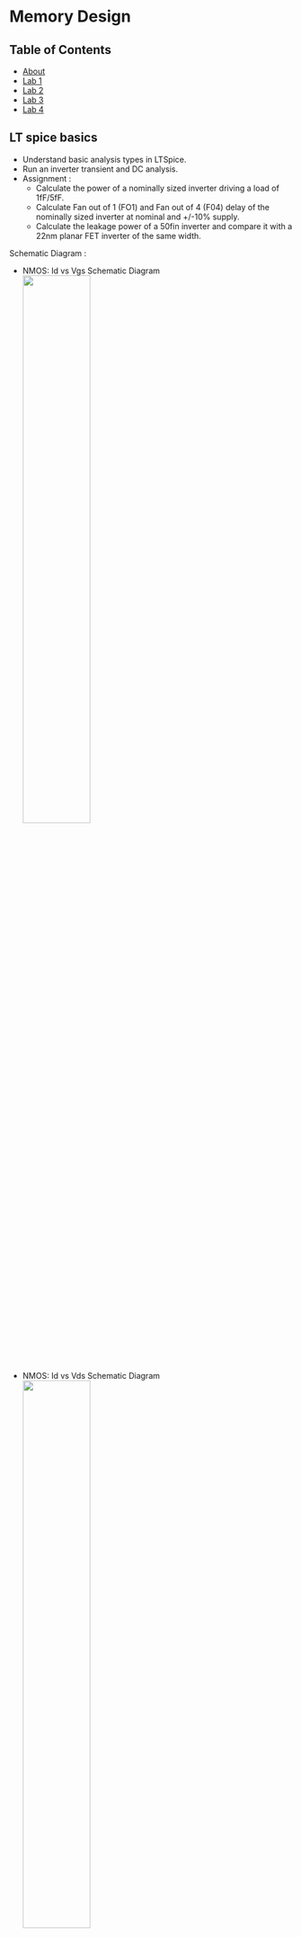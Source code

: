 # Memory Design

## Table of Contents

- [About](#about)
- [Lab 1](#LTbasics)
- [Lab 2](#Inverter)
- [Lab 3](#6T)
- [Lab 4](#8/10T)




## LT spice basics
- Understand basic analysis types in LTSpice.
- Run an inverter transient and DC analysis.
- Assignment :
	- Calculate the power of a nominally sized inverter driving a load of 1fF/5fF.
	- Calculate Fan out of 1 (FO1) and Fan out of 4 (F04) delay of the nominally sized inverter at nominal and +/-10% supply.
	- Calculate the leakage power of a 50fin inverter and compare it with a 22nm planar FET inverter of the same width.

Schematic Diagram :
- NMOS: Id vs Vgs Schematic Diagram </br>
  <img src = "lab1/nmos_id_vgs_l1.jpg" width="50%" height="50%"> </br>
- NMOS: Id vs Vds Schematic Diagram  </br> 
  <img src = "lab1/nmos_id_vds_l1.jpg" width="50%" height="50%"> </br>
- PMOS: Id vs Vgs Schematic Diagram  </br> 
  <img src = "lab1/pmos_id_vgs_l1.jpg" width="50%" height="50%"> </br>
- PMOS: Id vs Vds Schematic Diagram  </br> 
  <img src = "lab1/pmos_id_vds.jpg" width="50%" height="50%"> </br>

Resultant Waveform :
- NMOS: Id vs Vgs plots </br>
<img src = "lab1/op_nmos_id_vgs.jpg" width="70%" height="70%"> </br>
Different colors showing different values of Id when w = 320, 640, 960, 3200, 4200n </br>
- NMOS: Id vs Vds plots </br>
<img src = "lab1/op_nmos_id_vds.jpg" width="70%" height="70%"> </br>
Different colors showing different values of Id when Vgs = 0, 1, 2, 3, 4, 5 V </br>
- PMOS: Id vs Vgs plots </br>
<img src = "lab1/op_nmos_id_vgs.jpg" width="70%" height="70%"> </br>
Different colors showing different values of Id when w = 320, 640, 960, 3200, 4200n </br>
- PMOS: Id vs Vds plots </br>
<img src = "lab1/op_pmos_id_vds.jpg" width="70%" height="70%"> </br>
Different colors showing different values of Id when Vgs = 0, 1, 2, 3, 4, 5 V </br>


## Inverter
- Run an inverter transient and DC analysis.
- Assignment :
	- Calculate the power of a nominally sized inverter driving a load of 1fF/5fF.
	- Calculate Fan out of 1 (FO1) and Fan out of 4 (F04) delay of the nominally sized inverter at nominal and +/-10% supply.
	- Calculate the leakage power of a 50fin inverter and compare it with a 22nm planar FET inverter of the same width.

Schematic Diagram :
- CMOS Inverter Schematic Diagram </br>
DC Analysis </br>
<img src = "lab2/dc_cmos_inv.jpg" width="50%" height="50%"> </br>
AC Analysis </br>
<img src = "lab2/ac_cmos_inv.jpg" width="50%" height="50%"> </br>
Transient Analysis </br>
<img src = "lab2/cmos_inv.jpg" width="50%" height="50%"> </br>

Resultant Waveform :
- CMOS Inverter Waveform </br>
DC Analysis </br>
<img src = "lab2/op_dc_cmos_inv.jpg" width="70%" height="70%"> </br>
AC Analysis </br>
<img src = "lab2/op_ac_cmos_inv_corr.jpg" width="70%" height="70%"> </br>
Transient Analysis </br>
<img src = "lab2/op_cmos_inv.jpg" width="70%" height="70%"> </br>
- Power Analysis </br>
Load = 1fF </br>
<img src = "lab2/power_cmos_1f.jpg" width="70%" height="70%"> </br>
Total Power consumed by CMOS Inverter = 201.78 μW (PMOS) + 202.57 μW (NMOS) </br>
Load = 5fF </br>
<img src = "lab2/power_cmos_5f.jpg" width="70%" height="70%"> </br>
Total Power consumed by CMOS Inverter = 202.57 μW (PMOS) + 202.83 μW (NMOS) </br>


## 6T
- Desing and Analysis of 6T SRAM Cell.
- Perform Static-noise margin analysis of the same refer to this ["Static-noise margin analysis of MOS SRAM cells"](https://ieeexplore.ieee.org/document/1052809) and [Link](https://engineering.purdue.edu/~vlsi/ECE559_Fall09/HW/HW6_Solution.pdf)

Schematic Diagram :
- Transient Analysis of 6T SRAM Cell </br>
<img src = "lab3/sram_6t.jpg" width="50%" height="50%"> </br>
- Static-noise margin analysis of 6T SRAM Cell </br>
<img src = "lab3/sram_6t_snm.jpg" width="50%" height="50%"> </br>

Resultant Waveform :
- Transient Analysis of 6T SRAM Cell </br>
<img src = "lab3/op_Sram_6t.jpg" width="70%" height="70%"> </br>
- Static-noise margin analysis of 6T SRAM Cell </br>
<img src = "lab3/op_sram6t_snm_1.jpg" width="70%" height="70%"> </br>
<img src = "lab3/op_sram6t_snm_2.jpg" width="70%" height="70%"> </br>
<img src = "lab3/op_sram6t_snm_3.jpg" width="70%" height="70%"> </br>


## 8/10 T
- Desing and Analysis of 8T and 10T SRAM Cell.
- Perform Static-noise margin analysis of the same refer to this ["Static-noise margin analysis of MOS SRAM cells"](https://ieeexplore.ieee.org/document/1052809) and [Link](https://engineering.purdue.edu/~vlsi/ECE559_Fall09/HW/HW6_Solution.pdf)

Schematic Diagram :
- Transient Analysis of 8T SRAM Cell </br>
<img src = "lab4/sram_8t/sram_8t.jpg" width="50%" height="50%"> </br>
- Static-noise margin analysis of 6T SRAM Cell </br>
<img src = "lab4/sram_8t/sram8t_snm.jpg" width="50%" height="50%"> </br>

- Transient Analysis of 10T SRAM Cell </br>
<img src = "lab4/sram_10t/sram_10t.jpg" width="50%" height="50%"> </br>
- Static-noise margin analysis of 10T SRAM Cell </br>
<img src = "lab4/sram_10t/sram10t_snm.jpg" width="50%" height="50%"> </br>

Resultant Waveform :
- Transient Analysis of 8T SRAM Cell </br>
<img src = "lab4/sram_8t/op_sram8t.jpg" width="70%" height="70%"> </br>
- Static-noise margin analysis of 8T SRAM Cell </br>
<img src = "lab4/sram_8t/op_sram8t_snm.jpg" width="70%" height="70%"> </br>
<img src = "lab4/sram_8t/op_sram8t_snm_1.jpg" width="70%" height="70%"> </br>
<img src = "lab4/sram_8t/op_sram8t_snm_2.jpg" width="70%" height="70%"> </br>

- Transient Analysis of 10T SRAM Cell </br>
<img src = "lab4/sram_10t/op_sram10t.jpg" width="70%" height="70%"> </br>
- Static-noise margin analysis of 10T SRAM Cell </br>
<img src = "lab4/sram_10t/op_sram10t_snm_1_1.jpg" width="70%" height="70%"> </br>
<img src = "lab4/sram_10t/op_sram_10t_snm_2_1.jpg" width="70%" height="70%"> </br>
<img src = "lab4/sram_10t/op_sram10t_snm_3.jpg" width="70%" height="70%"> </br>

